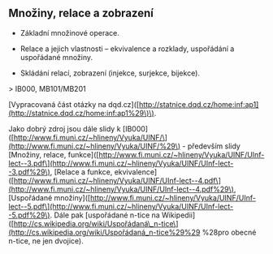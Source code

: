 ## Množiny, relace a zobrazení

* Základní množinové operace.

* Relace a jejich vlastnosti – ekvivalence a rozklady, uspořádání a uspořádané množiny.

* Skládání relací, zobrazení \(injekce, surjekce, bijekce\).

&gt; IB000, MB101/MB201

\[Vypracovaná část otázky na dqd.cz\]\([http://statnice.dqd.cz/home:inf:ap1](http://statnice.dqd.cz/home:inf:ap1%29\)\).

Jako dobrý zdroj jsou dále slidy k \[IB000\]\([http://www.fi.muni.cz/~hlineny/Vyuka/UINF/\](http://www.fi.muni.cz/~hlineny/Vyuka/UINF/%29\) - především slidy \[Množiny, relace, funkce\]\([http://www.fi.muni.cz/~hlineny/Vyuka/UINF/UInf-lect--3.pdf\](http://www.fi.muni.cz/~hlineny/Vyuka/UINF/UInf-lect--3.pdf%29\), \[Relace a funkce, ekvivalence\]\([http://www.fi.muni.cz/~hlineny/Vyuka/UINF/UInf-lect--4.pdf\](http://www.fi.muni.cz/~hlineny/Vyuka/UINF/UInf-lect--4.pdf%29\), \[Uspořádané množiny\]\([http://www.fi.muni.cz/~hlineny/Vyuka/UINF/UInf-lect--5.pdf\](http://www.fi.muni.cz/~hlineny/Vyuka/UINF/UInf-lect--5.pdf%29\). Dále pak \[uspořádané n-tice na Wikipedii\]\([http://cs.wikipedia.org/wiki/Uspořádaná\_n-tice\](http://cs.wikipedia.org/wiki/Uspořádaná_n-tice%29%29 %28pro obecné n-tice, ne jen dvojice\).

